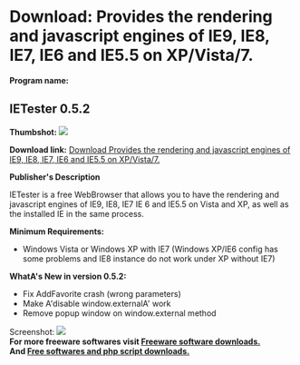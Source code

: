# Download: Provides the rendering and javascript engines of IE9, IE8, IE7, IE6 and IE5.5 on XP/Vista/7.

**Program name:**

## IETester 0.5.2

  
**Thumbshot:** ![](http://www.freewarefiles.com/screenshot/ietester_md.jpg)   
  
**Download link:** [Download Provides the rendering and javascript engines of IE9, IE8, IE7, IE6 and IE5.5 on XP/Vista/7.](http://freesoftwares.boysofts.com/IETester_program_48675.html)  
  


**Publisher's Description**  
  


IETester is a free WebBrowser that allows you to have the rendering and javascript engines of IE9, IE8, IE7 IE 6 and IE5.5 on Vista and XP, as well as the installed IE in the same process. 

**Minimum Requirements:**

  * Windows Vista or Windows XP with IE7 (Windows XP/IE6 config has some problems and IE8 instance do not work under XP without IE7) 

**WhatA's New in version 0.5.2:**

  * Fix AddFavorite crash (wrong parameters) 
  * Make A'disable window.externalA' work 
  * Remove popup window on window.external method 

  
  
Screenshot: ![](http://www.freewarefiles.com/screenshot/ietester.jpg)   
**For more freeware softwares visit [Freeware software downloads.](http://freesoftwares.boysofts.com/)**   
**And [Free softwares and php script downloads.](http://www.boysofts.com/)**
